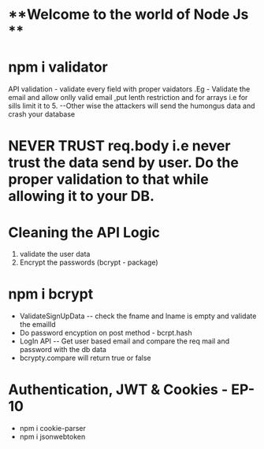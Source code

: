 #                 **Welcome to the world of Node Js **

#  npm i validator
API validation - validate every field with proper vaidators .Eg - Validate the email and allow onlly valid email ,put lenth restriction and for arrays i.e for sills limit it to 5.
--Other wise the attackers will send the humongus data and crash your database
# NEVER TRUST  req.body i.e never trust the data send by user. Do the proper validation to that while allowing it to your DB.

# Cleaning the API Logic
1. validate the user data
2. Encrypt the passwords (bcrypt - package)
# npm i bcrypt

- ValidateSignUpData  -- check the fname and lname is empty and validate the emailId 
- Do password encyption on post method - bcrpt.hash
- LogIn API -- Get user based email and compare the req mail and password with the db data 
- bcrypty.compare will return true or false

# Authentication, JWT & Cookies - EP-10
- npm i cookie-parser
- npm i jsonwebtoken

